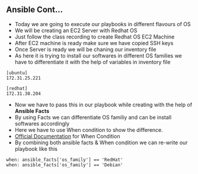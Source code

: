 ## Ansible Cont...

- Today we are going to execute our playbooks in different flavours of OS
- We will be creating an EC2 Server with Redhat OS
- Just follow the class recording to create Redhat OS EC2 Machine
- After EC2 machine is ready make sure we have copied SSH keys
- Once Server is ready we will be chaning our inventory file
- As here it is trying to install our softwares in different OS families we have to differentiate it with the help of variables in inventory file
```
[ubuntu]
172.31.25.221

[redhat]
172.31.30.204
```
- Now we have to pass this in our playbook while creating with the help of **Ansible Facts**
- By using Facts we can differentiate OS familiy and can be install softwares accordingly
- Here we have to use When condition to show the difference.
- [Official Documentation](https://docs.ansible.com/ansible/latest/playbook_guide/playbooks_conditionals.html) for When Condition
- By combining both ansible facts & When condition we can re-write our playbook like this
```
when: ansible_facts['os_family'] == 'RedHat'
when: ansible_facts['os_family'] == 'Debian'
```